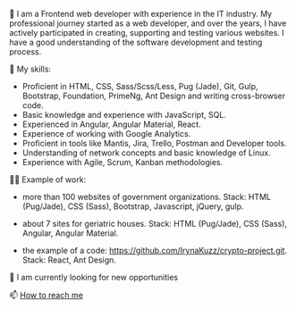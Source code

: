 💬 I am a Frontend web developer with experience in the IT industry. My professional journey started as a web developer, and over the years, I have actively participated in creating, supporting and testing various websites. I have a good understanding of the software development and testing process.

🤔 My skills:
- Proficient in HTML, CSS, Sass/Scss/Less, Pug (Jade), Git, Gulp, Bootstrap, Foundation, PrimeNg, Ant Design and writing cross-browser code. 
- Basic knowledge and experience with JavaScript, SQL. 
- Experienced in Angular, Angular Material, React. 
- Experience of working with Google Analytics. 
- Proficient in tools like Mantis, Jira, Trello, Postman and Developer tools. 
- Understanding of network concepts and basic knowledge of Linux.
- Experience with Agile, Scrum, Kanban methodologies.

👩‍💻 Example of work:
- more than 100 websites of government organizations.
  Stack: HTML (Pug/Jade), CSS (Sass), Bootstrap, Javascript, jQuery, gulp.

- about 7 sites for geriatric houses.
  Stack: HTML (Pug/Jade), CSS (Sass), Angular, Angular Material.

- the example of a code: https://github.com/IrynaKuzz/crypto-project.git.
  Stack: React, Ant Design.

📌 I am currently looking for new opportunities

📫 <a href="mailto: iryna.kuz.job@gmail.com"> How to reach me </a>
